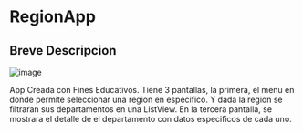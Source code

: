 # RegionApp
## Breve Descripcion 
![image](https://github.com/JosefinaLopez/RegionApp/assets/87048053/7c1e338e-edb6-488a-b9ce-98d8f670c315)


App Creada con Fines Educativos. 
Tiene 3 pantallas, la primera, el menu en donde permite seleccionar una region en especifico.
Y dada la region se filtraran sus departamentos en una ListView.
En la tercera pantalla, se mostrara el detalle de el departamento con datos especificos de cada uno.
